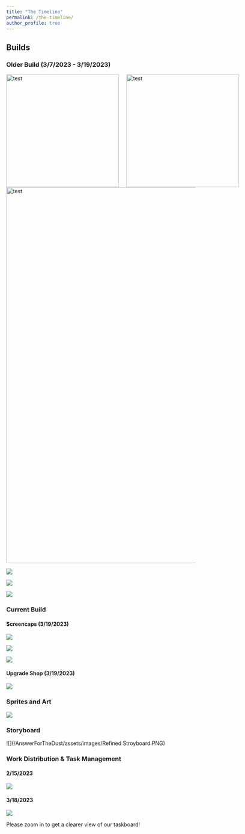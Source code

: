 ```yaml
---
title: "The Timeline"
permalink: /the-timeline/
author_profile: true
---
```


## Builds

### Older Build (3/7/2023 - 3/19/2023)

<div style="display: flex; align-items: center;">
  <img src="/AnswerForTheDust/assets/images/oldgamesample1.png" alt="test" style="width: 300px; height: auto; margin-right: 20px;">
  <img src="/AnswerForTheDust/assets/images/oldgamesample2.png" alt="test" style="width: 300px; height: auto; margin-right: 20px;">
</div>

<div style="display: flex; align-items: center;">
  <img src="/AnswerForTheDust/assets/images/oldupgradeshop.png" alt="test" style="width: 1000px; height: auto; margin-right: 20px;">
  </div>

![](/AnswerForTheDust/assets/images/oldgamesample1.png)

![](/AnswerForTheDust/assets/images/oldgamesample2.png)

![](/AnswerForTheDust/assets/images/oldupgradeshop.png)

### Current Build

#### Screencaps (3/19/2023)

![](/AnswerForTheDust/assets/images/gamesample1.png)

![](/AnswerForTheDust/assets/images/gamesample2.png)

![](/AnswerForTheDust/assets/images/gamesample3.png)

#### Upgrade Shop (3/19/2023)

![](/AnswerForTheDust/assets/images/upgradeshop.png)

### Sprites and Art

![](/AnswerForTheDust/assets/images/sprites.png)

### Storyboard

![](/AnswerForTheDust/assets/images/Refined Stroyboard.PNG)

### Work Distribution & Task Management

#### 2/15/2023

![](/AnswerForTheDust/assets/images/canvas-zombie.png)

#### 3/18/2023

![](/AnswerForTheDust/assets/images/tasklist2.png)

Please zoom in to get a clearer view of our taskboard!
